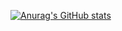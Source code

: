 [![Anurag's GitHub stats](https://github-readme-stats.vercel.app/api?username=mariorodven&count_private=true&show_icons=true&theme=dracula)](https://github.com/anuraghazra/github-readme-stats)
<!--
**mariorodven/mariorodven** is a ✨ _special_ ✨ repository because its `README.md` (this file) appears on your GitHub profile.

Here are some ideas to get you started:

- 🔭 I’m currently working on ...
- 🌱 I’m currently learning ...
- 👯 I’m looking to collaborate on ...
- 🤔 I’m looking for help with ...
- 💬 Ask me about ...
- 📫 How to reach me: ...
- 😄 Pronouns: ...
- ⚡ Fun fact: ...
-->

